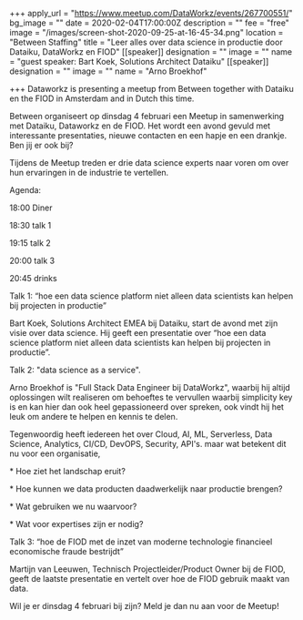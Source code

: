+++
apply_url = "https://www.meetup.com/DataWorkz/events/267700551/"
bg_image = ""
date = 2020-02-04T17:00:00Z
description = ""
fee = "free"
image = "/images/screen-shot-2020-09-25-at-16-45-34.png"
location = "Between Staffing"
title = "Leer alles over data science in productie door Dataiku, DataWorkz en FIOD"
[[speaker]]
designation = ""
image = ""
name = "guest speaker: Bart Koek, Solutions Architect Dataiku"
[[speaker]]
designation = ""
image = ""
name = "Arno Broekhof"

+++
Dataworkz is presenting a meetup from Between together with Dataiku en the FIOD in Amsterdam and in Dutch this time.

Between organiseert op dinsdag 4 februari een Meetup in samenwerking met Dataiku, Dataworkz en de FIOD. Het wordt een avond gevuld met interessante presentaties, nieuwe contacten en een hapje en een drankje. Ben jij er ook bij?

Tijdens de Meetup treden er drie data science experts naar voren om over hun ervaringen in de industrie te vertellen.

Agenda:

18:00 Diner

18:30 talk 1

19:15 talk 2

20:00 talk 3

20:45 drinks

Talk 1: “hoe een data science platform niet alleen data scientists kan helpen bij projecten in productie”

Bart Koek, Solutions Architect EMEA bij Dataiku, start de avond met zijn visie over data science. Hij geeft een presentatie over “hoe een data science platform niet alleen data scientists kan helpen bij projecten in productie”.

Talk 2: "data science as a service".

Arno Broekhof is "Full Stack Data Engineer bij DataWorkz", waarbij hij altijd oplossingen wilt realiseren om behoeftes te vervullen waarbij simplicity key is en kan hier dan ook heel gepassioneerd over spreken, ook vindt hij het leuk om andere te helpen en kennis te delen.

Tegenwoordig heeft iedereen het over Cloud, AI, ML, Serverless, Data Science, Analytics, CI/CD, DevOPS, Security, API's. maar wat betekent dit nu voor een organisatie,

\* Hoe ziet het landschap eruit?

\* Hoe kunnen we data producten daadwerkelijk naar productie brengen?

\* Wat gebruiken we nu waarvoor?

\* Wat voor expertises zijn er nodig?

Talk 3: “hoe de FIOD met de inzet van moderne technologie financieel economische fraude bestrijdt”

Martijn van Leeuwen, Technisch Projectleider/Product Owner bij de FIOD, geeft de laatste presentatie en vertelt over hoe de FIOD gebruik maakt van data.

Wil je er dinsdag 4 februari bij zijn? Meld je dan nu aan voor de Meetup!